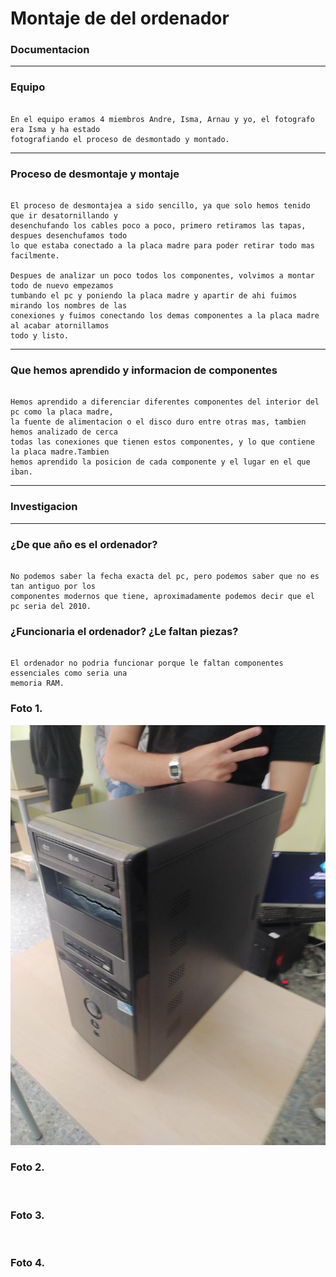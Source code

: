 
# Montaje de del ordenador

### Documentacion

---

### Equipo

```

En el equipo eramos 4 miembros Andre, Isma, Arnau y yo, el fotografo era Isma y ha estado 
fotografiando el proceso de desmontado y montado.

```

---

### Proceso de desmontaje y montaje

```

El proceso de desmontajea a sido sencillo, ya que solo hemos tenido que ir desatornillando y
desenchufando los cables poco a poco, primero retiramos las tapas, despues desenchufamos todo
lo que estaba conectado a la placa madre para poder retirar todo mas facilmente.

Despues de analizar un poco todos los componentes, volvimos a montar todo de nuevo empezamos
tumbando el pc y poniendo la placa madre y apartir de ahi fuimos mirando los nombres de las
conexiones y fuimos conectando los demas componentes a la placa madre al acabar atornillamos
todo y listo.

```

---

### Que hemos aprendido y informacion de componentes

```

Hemos aprendido a diferenciar diferentes componentes del interior del pc como la placa madre,
la fuente de alimentacion o el disco duro entre otras mas, tambien hemos analizado de cerca
todas las conexiones que tienen estos componentes, y lo que contiene la placa madre.Tambien
hemos aprendido la posicion de cada componente y el lugar en el que iban.

```

---

### Investigacion

---

### ¿De que año es el ordenador?

```

No podemos saber la fecha exacta del pc, pero podemos saber que no es tan antiguo por los
componentes modernos que tiene, aproximadamente podemos decir que el pc seria del 2010.

```

### ¿Funcionaria el ordenador? ¿Le faltan piezas?

```

El ordenador no podria funcionar porque le faltan componentes essenciales como seria una
memoria RAM.

```

### Foto 1.

![](https://raw.githubusercontent.com/Baultek/1-Trimestre/main/montaje%20ordenadores/IMG_20211005_092041_798.jpg)

### Foto 2.

![]()

### Foto 3.

![]()

### Foto 4.

![]()
